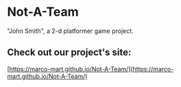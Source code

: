 # Not-A-Team
"John Smith", a 2-d platformer game project.

## Check out our project's site: 
[https://marco-mart.github.io/Not-A-Team/](https://marco-mart.github.io/Not-A-Team/)
